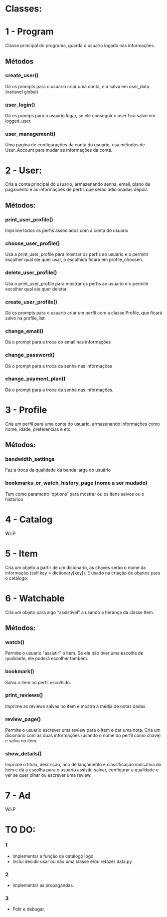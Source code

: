 # Classes:

# 1 - Program
Classe principal do programa, guarda o usuario logado nas informações.
## Métodos
### create_user()
Dá os prompts para o usuario criar uma conta, e a salva em user_data (variavel global)
### user_login()
Dá os promps para o usuario logar, se ele conseguir o user fica salvo em logged_user.
### user_management()
Uma pagina de configurações da conta do usuario, usa métodos de User_Account para mudar as informações da conta.

# 2 -  User:
Cria a conta principal do usuario, armazenando senha, email, plano de pagamento e as informações de perfis que serão adicionadas depois
## Métodos:
### print_user_profile()
Imprime todos os perfis associados com a conta do usuario
### choose_user_profile()
Usa a print_user_profile para mostrar os perfis ao usuario e o permitir escolher qual ele quer usar, o escolhido ficara em profile_choosen.
### delete_user_profile()
Usa o print_user_profile para mostrar os perfis ao usuario e o permitir escolher qual ele quer deletar.
### create_user_profile()
Dá os prompts para o usuario criar um perfil com a classe Profile, que ficará salvo na profile_list
### change_email()
Dá o prompt para a troca do email nas informações
### change_password()
Dá o prompt para a troca da senha nas informações
### change_payment_plan()
Dá o prompt para a troca da senha nas informações.

# 3 - Profile
Cria um perfil para uma conta do usuario, armazenando informações como nome, idade, preferencias e etc.
## Métodos:
### bandwidth_settings
Faz a troca da qualidade da banda larga do usuário
### bookmarks_or_watch_history_page (nome a ser mudado)
Tem como parametro 'options' para mostrar ou os itens salvos ou o histórico

# 4 - Catalog
W.I.P

# 5 - Item
Cria um objeto a partir de um dicionario, as chaves serão o nome da informação (self.key = dictionary[key]). É usado na criação de objetos para o catálogo.

# 6 - Watchable
Cria um objeto para algo "assistivel" a usando a herança da classe Item.
## Métodos:
### watch()
Permite o usuario "assistir" o item. Se ele não tiver uma escolha de qualidade, ele poderá escolher também.
### bookmark()
Salva o item no perfil escolhido.
### print_reviews()
Imprime as reviews salvas no item e mostra a média de notas dadas.
### review_page()
Permite o usuario escrever uma review para o item e dar uma nota. Cria um dicionario com as duas informações (usando o nome do perfil como chave) e salva no item.
### show_details()
Imprime o titulo, descrição, ano de lançamento e classificação indicativa do item e dá a escolha para o usuario assistir, salvar, configurar a qualidade e ver se quer olhar ou escrever uma review.

# 7 - Ad
W.I.P


# TO DO:
### 1
- Implementar a função de catálogo logo.
- Inclui decidir usar ou não uma classe e/ou refazer data.py
### 2
- Implementar as propagandas.
### 3
- Polir e debugar.
